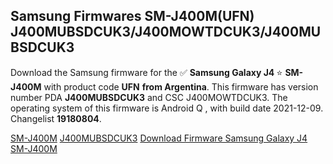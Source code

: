 <h2>Samsung Firmwares SM-J400M(UFN) J400MUBSDCUK3/J400MOWTDCUK3/J400MUBSDCUK3</h2>
Download the Samsung firmware for the ✅ <strong>Samsung Galaxy J4 </strong> ⭐ <strong>SM-J400M</strong> with product code <strong>UFN</strong> <strong> from Argentina</strong>. This firmware has version number PDA <strong>J400MUBSDCUK3</strong> and CSC J400MOWTDCUK3. The operating system of this firmware is Android Q , with build date 2021-12-09. Changelist <strong>19180804</strong>.


[SM-J400M](https://samfirm.shop/samsung/model/SM-J400M)
[J400MUBSDCUK3](https://samfirm.shop/samsung/pda/J400MUBSDCUK3)
[Download Firmware Samsung Galaxy J4 SM-J400M](https://samfirm.shop/samsung/firmware/481397)
